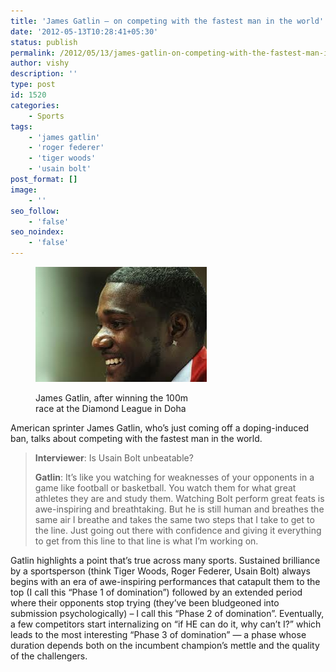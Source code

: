 ```yaml
---
title: 'James Gatlin – on competing with the fastest man in the world'
date: '2012-05-13T10:28:41+05:30'
status: publish
permalink: /2012/05/13/james-gatlin-on-competing-with-the-fastest-man-in-the-world
author: vishy
description: ''
type: post
id: 1520
categories: 
    - Sports
tags:
    - 'james gatlin'
    - 'roger federer'
    - 'tiger woods'
    - 'usain bolt'
post_format: []
image:
    - ''
seo_follow:
    - 'false'
seo_noindex:
    - 'false'
---
```

<figure aria-describedby="caption-attachment-1522" class="wp-caption alignleft" id="attachment_1522" style="width: 274px">

[![](../../../../uploads/2012/05/james_gatlin_post_doha_victory_arabianbusiness_com.jpeg "james_gatlin_post_doha_victory_arabianbusiness_com")](http://www.ulaar.com/wp-content/uploads/2012/05/james_gatlin_post_doha_victory_arabianbusiness_com.jpeg)<figcaption class="wp-caption-text" id="caption-attachment-1522">James Gatlin, after winning the 100m race at the Diamond League in Doha</figcaption></figure>

American sprinter James Gatlin, who’s just coming off a doping-induced ban, talks about competing with the fastest man in the world.

> **Interviewer**: Is Usain Bolt unbeatable?
> 
> **Gatlin**: It’s like you watching for weaknesses of your opponents in a game like football or basketball. You watch them for what great athletes they are and study them. Watching Bolt perform great feats is awe-inspiring and breathtaking. But he is still human and breathes the same air I breathe and takes the same two steps that I take to get to the line. Just going out there with confidence and giving it everything to get from this line to that line is what I’m working on.

Gatlin highlights a point that’s true across many sports. Sustained brilliance by a sportsperson (think Tiger Woods, Roger Federer, Usain Bolt) always begins with an era of awe-inspiring performances that catapult them to the top (I call this “Phase 1 of domination”) followed by an extended period where their opponents stop trying (they’ve been bludgeoned into submission psychologically) – I call this “Phase 2 of domination”. Eventually, a few competitors start internalizing on “if HE can do it, why can’t I?” which leads to the most interesting “Phase 3 of domination” — a phase whose duration depends both on the incumbent champion’s mettle and the quality of the challengers.